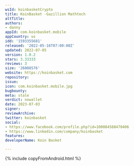 ```yaml
---
wsId: koinbasketCrypto
title: KoinBasket -Gazillion Mathtech
altTitle:
authors:
- danny
appId: com.koinbasket.mobile
appCountry: us
idd: '1593355681'
released: '2022-05-16T07:00:00Z'
updated: 2022-07-05
version: 1.0.2
stars: 3.33333
reviews: 3
size: '26008576'
website: https://koinbasket.com
repository:
issue:
icon: com.koinbasket.mobile.jpg
bugbounty:
meta: stale
verdict: nowallet
date: 2023-07-03
signer:
reviewArchive:
twitter: koinbasket
social:
- https://www.facebook.com/profile.php?id=100084588470406
- https://www.linkedin.com/company/koinbasket
features:
developerName: Koin Basket

---
```


{% include copyFromAndroid.html %}
